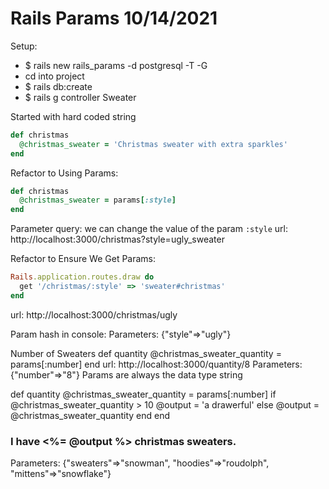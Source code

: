 # Rails Params 10/14/2021

Setup:
- $ rails new rails_params -d postgresql -T -G
- cd into project
- $ rails db:create
- $ rails g controller Sweater


Started with hard coded string
```ruby
def christmas
  @christmas_sweater = 'Christmas sweater with extra sparkles'
end
```

Refactor to Using Params:
```ruby
def christmas
  @christmas_sweater = params[:style]
end
```
Parameter query: we can change the value of the param `:style`
url: http://localhost:3000/christmas?style=ugly_sweater


Refactor to Ensure We Get Params:
```ruby
Rails.application.routes.draw do
  get '/christmas/:style' => 'sweater#christmas'
end
```
url: http://localhost:3000/christmas/ugly

Param hash in console:
Parameters: {"style"=>"ugly"}


Number of Sweaters
def quantity
  @christmas_sweater_quantity = params[:number]
end
url: http://localhost:3000/quantity/8
Parameters: {"number"=>"8"}
Params are always the data type string



def quantity
  @christmas_sweater_quantity = params[:number]
  if @christmas_sweater_quantity > 10
    @output = 'a drawerful'
  else
    @output = @christmas_sweater_quantity
  end
end
<h3>I have <%= @output %> christmas sweaters.</h3>



Parameters: {"sweaters"=>"snowman", "hoodies"=>"roudolph", "mittens"=>"snowflake"}
